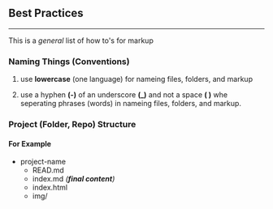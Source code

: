 ## **Best Practices**

- - -

This is a *general* list of how to's for markup

### **Naming Things** (Conventions)

1. use  **lowercase**  (one language) for nameing files, folders, and markup

2. use a hyphen **(-)** of an underscore **(_)** and not a space **( )** whe seperating phrases (words) in nameing files, folders, and markup.

### Project (Folder, Repo) Structure

#### For Example

- project-name
  - READ.md 
  - index.md *(**final content**)*
  - index.html
  - img/ 

